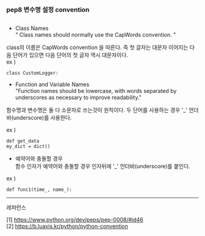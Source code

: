 ### pep8 변수명 설정 convention
##

- Class Names   
" Class names should normally use the CapWords convention. "   

class의 이름은 CapWords convention 을 따른다. 즉 첫 글자는 대문자 이어지는 다음 단어가 있으면 다음 단어의 첫 글자 역시 대문자이다.   
ex ) 
~~~
class CustomLogger:
~~~

- Function and Variable Names   
"Function names should be lowercase, with words separated by underscores as necessary to improve readability."   

함수명과 변수명은 둘 다 소문자로 쓰는것이 원칙이다. 두 단어를 사용하는 경우 '_' 언더바(underscore)를 사용한다.

ex )
~~~
def get_data
my_dict = dict()
~~~

- 예약어와 충돌할 경우    
함수 인자가 예약어와 충돌할 경우 인자뒤에 '_' 언더바(underscore)를 붙인다.


ex )
~~~
def func1(time_, name_):
~~~


-----
레퍼런스



[1] https://www.python.org/dev/peps/pep-0008/#id46   
[2] https://b.luavis.kr/python/python-convention

